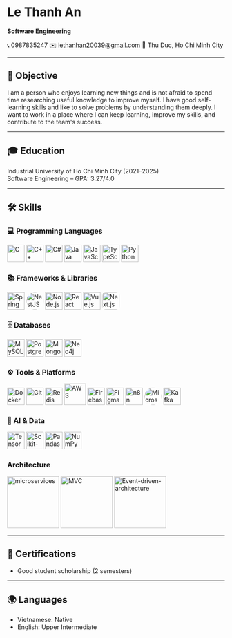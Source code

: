 # Le Thanh An

**Software Engineering**

📞 0987835247 ✉️ lethanhan20039@gmail.com 📍 Thu Duc, Ho Chi Minh City

---

## 🎯 Objective

I am a person who enjoys learning new things and is not afraid to spend time researching useful knowledge to improve myself. I have good self-learning skills and like to solve problems by understanding them deeply. I want to work in a place where I can keep learning, improve my skills, and contribute to the team's success.

---

## 🎓 Education

Industrial University of Ho Chi Minh City (2021–2025)  
Software Engineering – GPA: 3.27/4.0

---

## 🛠️ Skills

### 💻 Programming Languages

<img src="https://cdn.jsdelivr.net/gh/devicons/devicon/icons/c/c-original.svg" title="C" width="40" /> <img src="https://cdn.jsdelivr.net/gh/devicons/devicon/icons/cplusplus/cplusplus-original.svg" title="C++" width="40" /> <img src="https://cdn.jsdelivr.net/gh/devicons/devicon/icons/csharp/csharp-original.svg" title="C#" width="40" /> <img src="https://cdn.jsdelivr.net/gh/devicons/devicon/icons/java/java-original.svg" title="Java" width="40" /> <img src="https://cdn.jsdelivr.net/gh/devicons/devicon/icons/javascript/javascript-original.svg" title="JavaScript" width="40" /> <img src="https://cdn.jsdelivr.net/gh/devicons/devicon/icons/typescript/typescript-original.svg" title="TypeScript" width="40" /> <img src="https://cdn.jsdelivr.net/gh/devicons/devicon/icons/python/python-original.svg" title="Python" width="40" />

### 📚 Frameworks & Libraries

<img src="https://cdn.jsdelivr.net/gh/devicons/devicon/icons/spring/spring-original.svg" title="Spring Boot" width="40" /> <img src="https://upload.wikimedia.org/wikipedia/commons/thumb/a/a8/NestJS.svg/1242px-NestJS.svg.png?20221211225055" title="NestJS" width="40" style="background: white; border-radius: 50%" /> <img src="https://cdn.jsdelivr.net/gh/devicons/devicon/icons/nodejs/nodejs-original.svg" title="Node.js" width="40" /> <img src="https://cdn.jsdelivr.net/gh/devicons/devicon/icons/react/react-original.svg" title="React" width="40" /> <img src="https://cdn.jsdelivr.net/gh/devicons/devicon/icons/vuejs/vuejs-original.svg" title="Vue.js" width="40" /> <img src="https://cdn.jsdelivr.net/gh/devicons/devicon/icons/nextjs/nextjs-original.svg" title="Next.js" width="40" style="background: white; border-radius: 8px" />

### 🗄️ Databases

<img src="https://cdn.jsdelivr.net/gh/devicons/devicon/icons/mysql/mysql-original.svg" title="MySQL" width="40" /> <img src="https://cdn.jsdelivr.net/gh/devicons/devicon/icons/postgresql/postgresql-original.svg" title="PostgreSQL" width="40" /> <img src="https://cdn.jsdelivr.net/gh/devicons/devicon/icons/mongodb/mongodb-original.svg" title="MongoDB" width="40" /> <img src="https://img.favpng.com/23/8/1/neo4j-graph-database-gremlin-logo-png-favpng-5G6DAP47A8R1RBVX6zKfrMnbC.jpg" title="Neo4j" width="40" />

### ⚙️ Tools & Platforms

<img src="https://cdn.jsdelivr.net/gh/devicons/devicon/icons/docker/docker-original.svg" title="Docker" width="40" /> <img src="https://cdn.jsdelivr.net/gh/devicons/devicon/icons/git/git-original.svg" title="Git" width="40" /> <img src="https://cdn.jsdelivr.net/gh/devicons/devicon/icons/redis/redis-original.svg" title="Redis" width="40" /> <img src="https://cdn.jsdelivr.net/gh/devicons/devicon/icons/amazonwebservices/amazonwebservices-original-wordmark.svg" title="AWS" width="50" /> <img src="https://cdn.jsdelivr.net/gh/devicons/devicon/icons/firebase/firebase-plain.svg" title="Firebase" width="40" /> <img src="https://cdn.jsdelivr.net/gh/devicons/devicon/icons/figma/figma-original.svg" title="Figma" width="40" /> <img src="https://upload.wikimedia.org/wikipedia/commons/thumb/5/53/N8n-logo-new.svg/2560px-N8n-logo-new.svg.png" title="n8n" width="40" />
<img src="https://upload.wikimedia.org/wikipedia/commons/thumb/1/1a/Microsoft_Power_Platform_logo.svg/1024px-Microsoft_Power_Platform_logo.svg.png" title="Microsoft Power Platform" width="40" style="background: white; border-radius: 50%" /> <img src="https://upload.wikimedia.org/wikipedia/commons/thumb/5/53/Apache_kafka_wordtype.svg/180px-Apache_kafka_wordtype.svg.png?20210416084743" title="Kafka" width="40" />

### 🧠 AI & Data

<img src="https://cdn.jsdelivr.net/gh/devicons/devicon/icons/tensorflow/tensorflow-original.svg" title="TensorFlow" width="40" /> <img src="https://upload.wikimedia.org/wikipedia/commons/0/05/Scikit_learn_logo_small.svg" title="Scikit-learn" width="40" /> <img src="https://upload.wikimedia.org/wikipedia/commons/e/ed/Pandas_logo.svg" title="Pandas" width="40" /> <img src="https://upload.wikimedia.org/wikipedia/commons/3/31/NumPy_logo_2020.svg" title="NumPy" width="40" />

### Architecture

<img src="https://topdev.vn/blog/wp-content/uploads/2017/10/microservices1.png" title="microservices" width="120" /> <img src="https://w7.pngwing.com/pngs/915/723/png-transparent-model-view-controller-mvc-thumbnail.png" title="MVC" width="120" /> <img src="https://olmheim.com/event-driven-architecture/images/event-driven-architecture.png" title="Event-driven-architecture" width="120" />

---

## 📜 Certifications

- Good student scholarship (2 semesters)

---

## 🌍 Languages

- Vietnamese: Native
- English: Upper Intermediate
